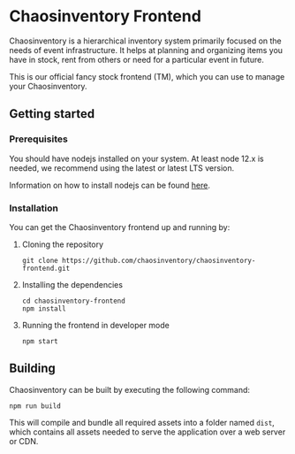 # Chaosinventory Frontend

Chaosinventory is a hierarchical inventory system primarily focused on the needs of event infrastructure. It helps at planning and organizing items you have in stock, rent from others or need for a particular event in future.

This is our official fancy stock frontend (TM), which you can use to manage your Chaosinventory.

## Getting started

### Prerequisites

You should have nodejs installed on your system. At least node 12.x is needed, we recommend using the latest or latest LTS version.

Information on how to install nodejs can be found [here](https://nodejs.org/en/).

### Installation

You can get the Chaosinventory frontend up and running by:

1. Cloning the repository
   ```
   git clone https://github.com/chaosinventory/chaosinventory-frontend.git
   ```
2. Installing the dependencies
   ```
   cd chaosinventory-frontend
   npm install
   ```
3. Running the frontend in developer mode
   ```
   npm start
   ```

## Building

Chaosinventory can be built by executing the following command:

```
npm run build
```

This will compile and bundle all required assets into a folder named `dist`, which contains all assets needed to serve the application over a web server or CDN.
